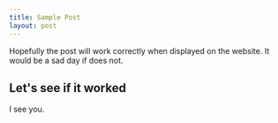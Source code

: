 ```yaml
---
title: Sample Post
layout: post
---
```


Hopefully the post will work correctly when displayed on the website. It would be a sad day if does not.
## Let's see if it worked

I see you.
